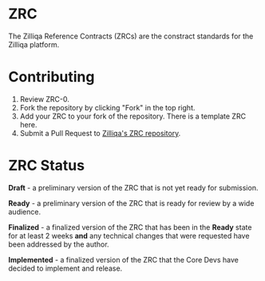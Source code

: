 # ZRC
The Zilliqa Reference Contracts (ZRCs) are the constract standards for the Zilliqa platform.

# Contributing
1. Review ZRC-0.
2. Fork the repository by clicking "Fork" in the top right.
3. Add your ZRC to your fork of the repository. There is a template ZRC here.
4. Submit a Pull Request to [Zilliqa's ZRC repository](https://github.com/Zilliqa/ZRC).

# ZRC Status
**Draft** - a preliminary version of the ZRC that is not yet ready for submission.

**Ready** - a preliminary version of the ZRC that is ready for review by a wide audience.

**Finalized** - a finalized version of the ZRC that has been in the **Ready** state for at least 2 weeks **and** any technical changes that were requested have been addressed by the author.

**Implemented** - a finalized version of the ZRC that the Core Devs have decided to implement and release.
